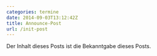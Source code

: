 ```yaml
---
categories: termine
date: 2014-09-03T13:12:42Z
title: Announce-Post
url: /init-post
---
```


Der Inhalt dieses Posts ist die Bekanntgabe dieses Posts.


[Mailingliste]: https://lists.riseup.net/www/info/computerstammtisch_ludwigsburg

